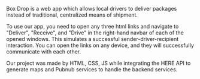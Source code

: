Box Drop is a web app which allows local drivers to deliver packages instead of traditional, centralized means of shipment. 

To use our app, you need to open any three html links and navigate to "Deliver", "Receive", and "Drive" in the right-hand navbar of each of the opened windows. This simulates a successful sender-driver-recipient interaction. You can open the links on any device, and they will successfully communicate with each other. 


Our project was made by HTML, CSS, JS while integrating the HERE API to generate maps and Pubnub services to handle the backend services. 
